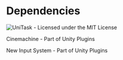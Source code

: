 # Dependencies

![UniTask](https://github.com/Cysharp/UniTask) - Licensed under the MIT License

Cinemachine - Part of Unity Plugins

New Input System - Part of Unity Plugins
